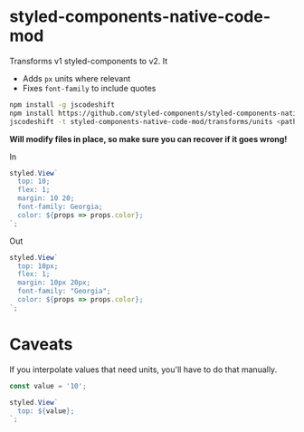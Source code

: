 # styled-components-native-code-mod

Transforms v1 styled-components to v2. It

* Adds `px` units where relevant
* Fixes `font-family` to include quotes

```bash
npm install -g jscodeshift
npm install https://github.com/styled-components/styled-components-native-code-mod
jscodeshift -t styled-components-native-code-mod/transforms/units <path>
```

**Will modify files in place, so make sure you can recover if it goes wrong!**

In

```js
styled.View`
  top: 10;
  flex: 1;
  margin: 10 20;
  font-family: Georgia;
  color: ${props => props.color};
`;
```

Out

```js
styled.View`
  top: 10px;
  flex: 1;
  margin: 10px 20px;
  font-family: "Georgia";
  color: ${props => props.color};
`;
```

# Caveats

If you interpolate values that need units, you'll have to do that manually.

```js
const value = '10';

styled.View`
  top: ${value};
`;
```
